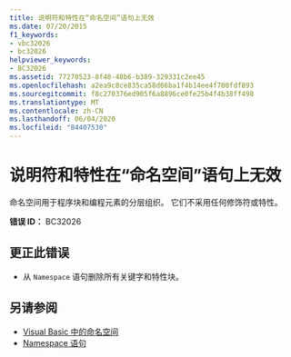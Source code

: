 ```yaml
---
title: 说明符和特性在“命名空间”语句上无效
ms.date: 07/20/2015
f1_keywords:
- vbc32026
- bc32026
helpviewer_keywords:
- BC32026
ms.assetid: 77270523-8f48-48b6-b389-329331c2ee45
ms.openlocfilehash: a2ea9c8ce835ca58d66ba1f4b14ee4f700fdf893
ms.sourcegitcommit: f8c270376ed905f6a8896ce0fe25b4f4b38ff498
ms.translationtype: MT
ms.contentlocale: zh-CN
ms.lasthandoff: 06/04/2020
ms.locfileid: "84407530"
---
```

# <a name="specifiers-and-attributes-are-not-valid-on-namespace-statements"></a>说明符和特性在“命名空间”语句上无效
命名空间用于程序块和编程元素的分层组织。 它们不采用任何修饰符或特性。  
  
 **错误 ID：** BC32026  
  
## <a name="to-correct-this-error"></a>更正此错误  
  
- 从 `Namespace` 语句删除所有关键字和特性块。  
  
## <a name="see-also"></a>另请参阅

- [Visual Basic 中的命名空间](../programming-guide/program-structure/namespaces.md)
- [Namespace 语句](../language-reference/statements/namespace-statement.md)
